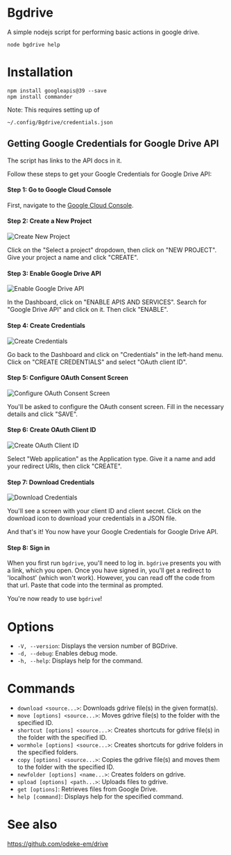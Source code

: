 # Bgdrive
A simple nodejs script for performing basic actions in google drive.

```
node bgdrive help
```

# Installation

```
npm install googleapis@39 --save
npm install commander
```

Note: This requires setting up of
```
~/.config/Bgdrive/credentials.json
```


## Getting Google Credentials for Google Drive API
  
The script has links to the API docs in it.

Follow these steps to get your Google Credentials for Google Drive API:

#### Step 1: Go to Google Cloud Console

First, navigate to the [Google Cloud Console](https://console.cloud.google.com/).

#### Step 2: Create a New Project

![Create New Project](https://miro.medium.com/v2/resize:fit:1400/format:webp/1*Li8oIH9iWyWmq4GhFfBcfA.png)

Click on the "Select a project" dropdown, then click on "NEW PROJECT". Give your project a name and click "CREATE".

#### Step 3: Enable Google Drive API

![Enable Google Drive API](https://miro.medium.com/v2/resize:fit:1400/format:webp/1*44xNkyL3LPsSwMr4G9IC-A.png)

In the Dashboard, click on "ENABLE APIS AND SERVICES". Search for "Google Drive API" and click on it. Then click "ENABLE".

#### Step 4: Create Credentials

![Create Credentials](https://miro.medium.com/v2/resize:fit:1400/format:webp/1*zgiH8WBmrd68UOjVg3I1uQ.png)

Go back to the Dashboard and click on "Credentials" in the left-hand menu. Click on "CREATE CREDENTIALS" and select "OAuth client ID".

#### Step 5: Configure OAuth Consent Screen

![Configure OAuth Consent Screen](https://miro.medium.com/v2/resize:fit:1400/format:webp/1*u4PWb9EyMYhbUwby2Jk7Ug.png)

You'll be asked to configure the OAuth consent screen. Fill in the necessary details and click "SAVE".

#### Step 6: Create OAuth Client ID

![Create OAuth Client ID](https://miro.medium.com/v2/resize:fit:1400/format:webp/1*pcjpbnNcv_UjBdBOzskkJQ.png)

Select "Web application" as the Application type. Give it a name and add your redirect URIs, then click "CREATE".

#### Step 7: Download Credentials

![Download Credentials](https://miro.medium.com/v2/resize:fit:1400/format:webp/1*V4EeM45vm63htFxb67beMQ.png)

You'll see a screen with your client ID and client secret. Click on the download icon to download your credentials in a JSON file.

And that's it! You now have your Google Credentials for Google Drive API.

#### Step 8: Sign in

When you first run `bgdrive`, you'll need to log in. `bgdrive` presents you with a link, which you open. Once you have signed in, you'll get a redirect to 'localhost' (which won't work). However, you can read off the code from that url. Paste that code into the terminal as prompted.

You're now ready to use `bgdrive`!


# Options

- `-V, --version`: Displays the version number of BGDrive.
- `-d, --debug`: Enables debug mode.
- `-h, --help`: Displays help for the command.

# Commands

- `download <source...>`: Downloads gdrive file(s) in the given format(s).
- `move [options] <source...>`: Moves gdrive file(s) to the folder with the specified ID.
- `shortcut [options] <source...>`: Creates shortcuts for gdrive file(s) in the folder with the specified ID.
- `wormhole [options] <source...>`: Creates shortcuts for gdrive folders in the specified folders.
- `copy [options] <source...>`: Copies the gdrive file(s) and moves them to the folder with the specified ID.
- `newfolder [options] <name...>`: Creates folders on gdrive.
- `upload [options] <path...>`: Uploads files to gdrive.
- `get [options]`: Retrieves files from Google Drive.
- `help [command]`: Displays help for the specified command.

# See also

https://github.com/odeke-em/drive
